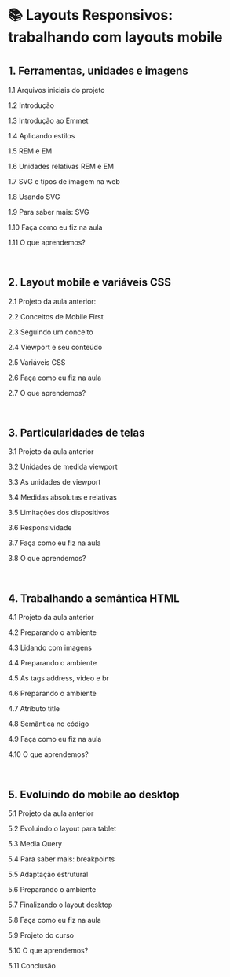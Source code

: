 <h1>📚 Layouts Responsivos: trabalhando com layouts mobile<h1>

<h2>1. Ferramentas, unidades e imagens</h2>
<p>1.1 Arquivos iniciais do projeto</p>
<p>1.2 Introdução</p>
<p>1.3 Introdução ao Emmet</p>
<p>1.4 Aplicando estilos</p>
<p>1.5 REM e EM</p>
<p>1.6 Unidades relativas REM e EM</p>
<p>1.7 SVG e tipos de imagem na web</p>
<p>1.8 Usando SVG</p>
<p>1.9 Para saber mais: SVG</p>
<p>1.10 Faça como eu fiz na aula</p>
<p>1.11 O que aprendemos?</p><br>

<h2>2. Layout mobile e variáveis CSS</h2>
<p>2.1 Projeto da aula anterior:</p>
<p>2.2 Conceitos de Mobile First</p>
<p>2.3 Seguindo um conceito</a></p>
<p>2.4 Viewport e seu conteúdo</p>
<p>2.5 Variáveis CSS</p>
<p>2.6 Faça como eu fiz na aula</p>
<p>2.7 O que aprendemos?</p><br>

<h2>3. Particularidades de telas</h2>
<p>3.1 Projeto da aula anterior</p>
<p>3.2 Unidades de medida viewport</p>
<p>3.3 As unidades de viewport</p>
<p>3.4 Medidas absolutas e relativas</p>
<p>3.5 Limitações dos dispositivos</p>
<p>3.6 Responsividade</p>
<p>3.7 Faça como eu fiz na aula</p>
<p>3.8 O que aprendemos?</p><br>

<h2>4. Trabalhando a semântica HTML</h2>
<p>4.1 Projeto da aula anterior</p>
<p>4.2 Preparando o ambiente</p>
<p>4.3 Lidando com imagens</p>
<p>4.4 Preparando o ambiente</p>
<p>4.5 As tags address, video e br</p>
<p>4.6 Preparando o ambiente</p>
<p>4.7 Atributo title</p>
<p>4.8 Semântica no código</p>
<p>4.9 Faça como eu fiz na aula</p>
<p>4.10 O que aprendemos?</p><br>

<h2>5. Evoluindo do mobile ao desktop</h2>
<p>5.1 Projeto da aula anterior</p>
<p>5.2 Evoluindo o layout para tablet</p>
<p>5.3 Media Query</p>
<p>5.4 Para saber mais: breakpoints</p>
<p>5.5 Adaptação estrutural</p>
<p>5.6 Preparando o ambiente</p>
<p>5.7 Finalizando o layout desktop</p>
<p>5.8 Faça como eu fiz na aula</p>
<p>5.9 Projeto do curso</p>
<p>5.10 O que aprendemos?</p>
<p>5.11 Conclusão</p>
